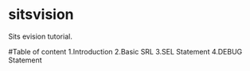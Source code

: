 # sitsvision
Sits evision tutorial. 

#Table of content
1.Introduction
2.Basic SRL
3.SEL Statement
4.DEBUG Statement


